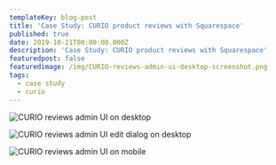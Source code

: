 ```yaml
---
templateKey: blog-post
title: 'Case Study: CURIO product reviews with Squarespace'
published: true
date: 2019-10-21T00:00:00.000Z
description: 'Case Study: CURIO product reviews with Squarespace'
featuredpost: false
featuredimage: /img/CURIO-reviews-admin-ui-desktop-screenshot.png
tags:
  - case study
  - curio
---
```


![CURIO reviews admin UI on desktop](/img/CURIO-reviews-admin-ui-desktop-screenshot.png)

![CURIO reviews admin UI edit dialog on desktop](/img/CURIO-reviews-admin-ui-edit-desktop-screenshot.png)

![CURIO reviews admin UI on mobile](/img/CURIO-reviews-admin-ui-mobile-screenshot.png)
